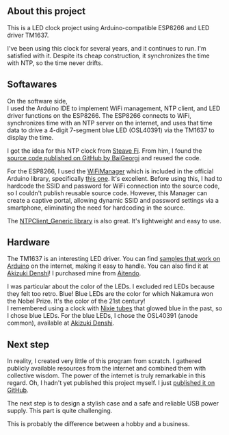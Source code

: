 ## About this project  
This is a LED clock project using Arduino-compatible ESP8266 and LED driver TM1637.  

I've been using this clock for several years, and it continues to run. I'm satisfied with it. Despite its cheap construction, it synchronizes the time with NTP, so the time never drifts.

## Softawares  
On the software side,   
I used the Arduino IDE to implement WiFi management, NTP client, and LED driver functions on the ESP8266. The ESP8266 connects to WiFi, synchronizes time with an NTP server on the internet, and uses that time data to drive a 4-digit 7-segment blue LED (OSL40391) via the TM1637 to display the time.  

I got the idea for this NTP clock from [Steave Fi](https://steve.fi/hardware/d1-ntp-clock/). From him, I found the [source code published on GitHub by BaiGeorgi](https://github.com/BaiGeorgi/ESP8266-TM1637-ntp-clock.git) and reused the code.  

For the ESP8266, I used the [WiFiManager](https://www.arduino.cc/reference/en/libraries/wifimanager/) which is included in the official Arduino library, specifically [this one](https://www.ardu-badge.com/WiFiManager). It's excellent. Before using this, I had to hardcode the SSID and password for WiFi connection into the source code, so I couldn't publish reusable source code. However, this Manager can create a captive portal, allowing dynamic SSID and password settings via a smartphone, eliminating the need for hardcoding in the source.  

The [NTPClient_Generic library](https://www.arduino.cc/reference/en/libraries/ntpclient_generic/) is also great. It's lightweight and easy to use.


## Hardware  
The TM1637 is an interesting LED driver. You can find [samples that work on Arduino](https://github.com/avishorp/TM1637) on the internet, making it easy to handle.
You can also find it at [Akizuki Denshi](https://akizukidenshi.com/catalog/g/g113224/)! I purchased mine from [Aitendo](https://www.aitendo.com/product/12990).
  
I was particular about the color of the LEDs. I excluded red LEDs because they felt too retro. Blue! Blue LEDs are the color for which Nakamura won the Nobel Prize. It's the color of the 21st century!  
 I remembered using a clock with [Nixie tubes](https://ja.wikipedia.org/wiki/%E3%83%8B%E3%82%AD%E3%82%B7%E3%83%BC%E7%AE%A1) that glowed blue in the past, so I chose blue LEDs. For the blue LEDs, I chose the OSL40391 (anode common), available at [Akizuki Denshi](https://akizukidenshi.com/catalog/g/g109964/).


## Next step  
In reality, I created very little of this program from scratch. I gathered publicly available resources from the internet and combined them with collective wisdom. The power of the internet is truly remarkable in this regard. Oh, I hadn't yet published this project myself. I just [published it on GitHub](https://github.com/su2xu1/ESP8266-TM1637-ntp-clock).

The next step is to design a stylish case and a safe and reliable USB power supply. This part is quite challenging. 

This is probably the difference between a hobby and a business.




